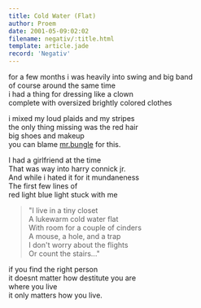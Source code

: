 ```yaml
---
title: Cold Water (Flat)
author: Proem
date: 2001-05-09:02:02
filename: negativ/:title.html
template: article.jade
record: 'Negativ'
---
```


for a few months i was heavily into swing and big band  
of course around the same time  
i had a thing for dressing like a clown  
complete with oversized brightly colored clothes  

i mixed my loud plaids and my stripes  
the only thing missing was the red hair  
big shoes and makeup  
you can blame [mr.bungle](http://en.wikipedia.org/wiki/Mr._Bungle) for this.  

I had a girlfriend at the time  
That was way into harry connick jr.  
And while i hated it for it mundaneness  
The first few lines of  
red light blue light stuck with me  

>"I live in a tiny closet  
A lukewarm cold water flat  
With room for a couple of cinders  
A mouse, a hole, and a trap  
I don't worry about the flights  
Or count the stairs..."

if you find the right person  
it doesnt matter how destitute you are  
where you live  
it only matters how you live.